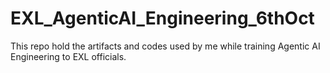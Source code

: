 # EXL_AgenticAI_Engineering_6thOct
This repo hold the artifacts and codes used by me while training Agentic AI Engineering to EXL officials. 

